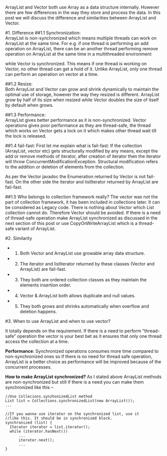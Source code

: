 ArrayList and Vector both use Array as a data structure internally. However there are few differences in the way they store and process the data. In this post we will discuss the difference and similarities between ArrayList and Vector.   

#1. Difference
##1.1 Synchronization:      
ArrayList is non-synchronized which means multiple threads can work on ArrayList at the same time. For e.g. if one thread is performing an add operation on ArrayList, there can be an another thread performing remove operation on ArrayList at the same time in a multithreaded environment

while Vector is synchronized. This means if one thread is working on Vector, no other thread can get a hold of it. Unlike ArrayList, only one thread can perform an operation on vector at a time.

##1.2 Resize:     
Both ArrayList and Vector can grow and shrink dynamically to maintain the optimal use of storage, however the way they resized is different. ArrayList grow by half of its size when resized while Vector doubles the size of itself by default when grows.

##1.3 Performance:     
ArrayList gives better performance as it is non-synchronized. Vector operations gives poor performance as they are thread-safe, the thread which works on Vector gets a lock on it which makes other thread wait till the lock is released.  

##1.4 fail-fast:
First let me explain what is fail-fast: If the collection (ArrayList, vector etc) gets structurally modified by any means, except the add or remove methods of iterator, after creation of iterator then the iterator will throw ConcurrentModificationException. Structural modification refers to the addition or deletion of elements from the collection.

As per the Vector javadoc the Enumeration returned by Vector is not fail-fast. On the other side the iterator and listIterator returned by ArrayList are fail-fast.

##1.5 Who belongs to collection framework really? 
The vector was not the part of collection framework, it has been included in collections later. It can be considered as Legacy code. There is nothing about Vector which List collection cannot do. Therefore Vector should be avoided. If there is a need of thread-safe operation make ArrayList synchronized as discussed in the next section of this post or use CopyOnWriteArrayList which is a thread-safe variant of ArrayList.

#2. Similarity

- 1. Both Vector and ArrayList use growable array data structure.
- 2. The iterator and listIterator returned by these classes (Vector and ArrayList) are fail-fast.
- 3. They both are ordered collection classes as they maintain the elements insertion order.
- 4. Vector & ArrayList both allows duplicate and null values.
- 5. They both grows and shrinks automatically when overflow and deletion happens.


#3. When to use ArrayList and when to use vector?    

It totally depends on the requirement. If there is a need to perform “thread-safe” operation the vector is your best bet as it ensures that only one thread access the collection at a time.

**Performance**: Synchronized operations consumes more time compared to non-synchronized ones so if there is no need for thread safe operation, ArrayList is a better choice as performance will be improved because of the concurrent processes.

**How to make ArrayList synchronized?**
As I stated above ArrayList methods are non-synchronized but still if there is a need you can make them synchronized like this –

```
//Use Collecions.synzhonizedList method
List list = Collections.synchronizedList(new ArrayList());
...

//If you wanna use iterator on the synchronized list, use it
//like this. It should be in synchronized block.
synchronized (list) {
  Iterator iterator = list.iterator();
  while (iterator.hasNext())
      ...
      iterator.next();
      ...
}
```
